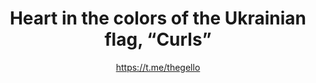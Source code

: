---
title: Heart in the colors of the Ukrainian flag, “Curls”
description: Badge or magnet. 32 mm, handmade
author: https://t.me/thegello
cost: 3000₸
---